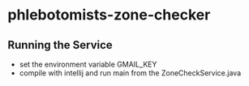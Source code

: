 # phlebotomists-zone-checker

## Running the Service
- set the environment variable GMAIL_KEY
- compile with intellij and run main from the ZoneCheckService.java
